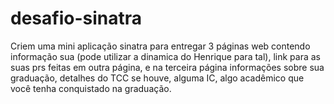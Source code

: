 # desafio-sinatra
Criem uma mini aplicação sinatra para entregar 3 páginas web contendo informação sua (pode utilizar a dinamica do Henrique para tal), link para as suas prs feitas em outra página, e na terceira página informações sobre sua graduação, detalhes do TCC se houve, alguma IC, algo acadêmico que você tenha conquistado na graduação. 
